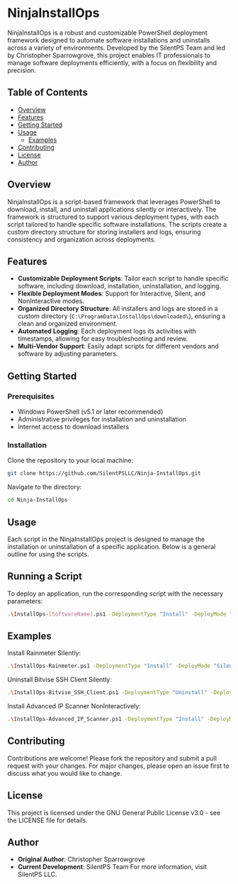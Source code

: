 # NinjaInstallOps

NinjaInstallOps is a robust and customizable PowerShell deployment framework designed to automate software installations and uninstalls across a variety of environments. Developed by the SilentPS Team and led by Christopher Sparrowgrove, this project enables IT professionals to manage software deployments efficiently, with a focus on flexibility and precision.

## Table of Contents

- [Overview](#overview)
- [Features](#features)
- [Getting Started](#getting-started)
- [Usage](#usage)
  - [Examples](#examples)
- [Contributing](#contributing)
- [License](#license)
- [Author](#author)

## Overview

NinjaInstallOps is a script-based framework that leverages PowerShell to download, install, and uninstall applications silently or interactively. The framework is structured to support various deployment types, with each script tailored to handle specific software installations. The scripts create a custom directory structure for storing installers and logs, ensuring consistency and organization across deployments.

## Features

- **Customizable Deployment Scripts**: Tailor each script to handle specific software, including download, installation, uninstallation, and logging.
- **Flexible Deployment Modes**: Support for Interactive, Silent, and NonInteractive modes.
- **Organized Directory Structure**: All installers and logs are stored in a custom directory (`C:\ProgramData\InstallOps\downloaded\`), ensuring a clean and organized environment.
- **Automated Logging**: Each deployment logs its activities with timestamps, allowing for easy troubleshooting and review.
- **Multi-Vendor Support**: Easily adapt scripts for different vendors and software by adjusting parameters.

## Getting Started

### Prerequisites

- Windows PowerShell (v5.1 or later recommended)
- Administrative privileges for installation and uninstallation
- Internet access to download installers

### Installation

Clone the repository to your local machine:

```bash
git clone https://github.com/SilentPSLLC/Ninja-InstallOps.git
```

Navigate to the directory:
```bash
cd Ninja-InstallOps
```

## Usage
Each script in the NinjaInstallOps project is designed to manage the installation or uninstallation of a specific application. Below is a general outline for using the scripts.

## Running a Script
To deploy an application, run the corresponding script with the necessary parameters:

```bash
.\InstallOps-[SoftwareName].ps1 -DeploymentType "Install" -DeployMode "Silent"
```

## Examples
Install Rainmeter Silently:
```bash
.\InstallOps-Rainmeter.ps1 -DeploymentType "Install" -DeployMode "Silent"
```

Uninstall Bitvise SSH Client Silently:
```bash
.\InstallOps-Bitvise_SSH_Client.ps1 -DeploymentType "Uninstall" -DeployMode "Silent"
```

Install Advanced IP Scanner NonInteractively:
```bash
.\InstallOps-Advanced_IP_Scanner.ps1 -DeploymentType "Install" -DeployMode "NonInteractive"
```

## Contributing
Contributions are welcome! Please fork the repository and submit a pull request with your changes. For major changes, please open an issue first to discuss what you would like to change.

## License
This project is licensed under the GNU General Public License v3.0 - see the LICENSE file for details.

## Author
- **Original Author**: Christopher Sparrowgrove
- **Current Development**: SilentPS Team
For more information, visit SilentPS LLC.
